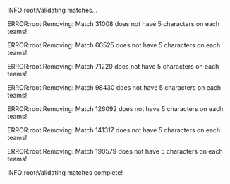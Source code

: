 INFO:root:Validating matches...

ERROR:root:Removing: Match 31008 does not have 5 characters on each teams!

ERROR:root:Removing: Match 60525 does not have 5 characters on each teams!

ERROR:root:Removing: Match 71220 does not have 5 characters on each teams!

ERROR:root:Removing: Match 98430 does not have 5 characters on each teams!

ERROR:root:Removing: Match 126092 does not have 5 characters on each teams!

ERROR:root:Removing: Match 141317 does not have 5 characters on each teams!

ERROR:root:Removing: Match 190579 does not have 5 characters on each teams!

INFO:root:Validating matches complete!

